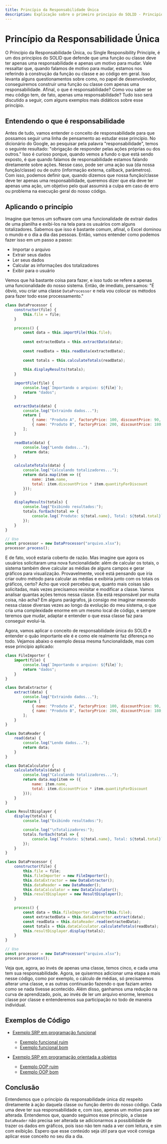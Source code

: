 ```yaml
---
title: Princípio da Responsabilidade Única
description: Explicação sobre o primeiro principio do SOLID - Principio da Responsabilidade Unica
---
```


# Princípio da Responsabilidade Única

O Princípio da Responsabilidade Única, ou Single Responsibility Principle, é um dos princípios do SOLID que defende que uma função ou classe deve ter apenas uma responsabilidade e apenas um motivo para mudar. Vale ressaltar que, quando falamos de motivo para mudar, estamos nos referindo à construção da função ou classe e ao código em geral. Isso levanta alguns questionamentos sobre como, no papel de desenvolvedor, conseguiremos construir uma função ou classe com apenas uma responsabilidade. Afinal, o que é responsabilidade? Como vou saber se meu código tem, de fato, apenas uma responsabilidade? Tudo isso será discutido a seguir, com alguns exemplos mais didáticos sobre esse princípio.

## Entendendo o que é responsabilidade

Antes de tudo, vamos entender o conceito de responsabilidade para que possamos seguir uma linha de pensamento ao estudar esse princípio. No dicionário do Google, ao pesquisar pela palavra "responsabilidade", temos o seguinte resultado: "obrigação de responder pelas ações próprias ou dos outros." Isso é curioso porque, quando vemos a fundo o que está sendo exposto, é que quando falamos de responsabilidade estamos falando diretamente sobre ações. Nesse caso, pode ser uma ação sua (da nossa função/classe) ou de outro (informação externa, callback, parâmetros). Com isso, podemos definir que, quando dizemos que nossa função/classe deve ter apenas uma responsabilidade, queremos dizer que ela deve ter apenas uma ação, um objetivo pelo qual assumirá a culpa em caso de erro ou problema na execução geral do nosso código.

## Aplicando o princípio

Imagine que temos um software com uma funcionalidade de extrair dados de uma planilha e exibi-los na tela para os usuários com alguns totalizadores. Sabemos que isso é bastante comum, afinal, o Excel dominou o mundo e o dia a dia das pessoas. Então, vamos entender como podemos fazer isso em um passo a passo:
- Importar o arquivo
- Extrair seus dados
- Ler seus dados
- Calcular as informações dos totalizadores
- Exibir para o usuário

Vemos que há bastante coisa para fazer, e isso tudo se refere a apenas uma funcionalidade do nosso sistema. Então, de imediato, pensamos: "É óbvio, vou criar uma classe `DataProcessor` e nela vou colocar os métodos para fazer todo esse processamento."

```js
class DataProcessor {
    constructor(file) {
        this.file = file;
    }

    process() {
        const data = this.importFile(this.file);
        
        const extractedData = this.extractData(data);
        
        const readData = this.readData(extractedData);
        
        const totals = this.calculateTotals(readData);
        
        this.displayResults(totals);
    }

    importFile(file) {
        console.log(`Importando o arquivo: ${file}`);
        return "dados";
    }

    extractData(data) {
        console.log("Extraindo dados...");
        return [
            { name: "Produto A", factoryPrice: 100, discountPrice: 90, quantityForDiscount: 10, icmsValue: 10, additionalField: 5 },
            { name: "Produto B", factoryPrice: 200, discountPrice: 180, quantityForDiscount: 20, icmsValue: 20, additionalField: 10 }
        ];
    }

    readData(data) {
        console.log("Lendo dados...");
        return data;
    }

    calculateTotals(data) {
        console.log("Calculando totalizadores...");
        return data.map(item => ({
            name: item.name,
            total: item.discountPrice * item.quantityForDiscount
        }));
    }

    displayResults(totals) {
        console.log("Exibindo resultados:");
        totals.forEach(total => {
            console.log(`Produto: ${total.name}, Total: ${total.total}`);
        });
    }
}

// Uso
const processor = new DataProcessor("arquivo.xlsx");
processor.process();
```

E de fato, você estaria coberto de razão. Mas imagine que agora os usuários solicitaram uma nova funcionalidade: além de calcular os totais, o sistema também deve calcular as médias de alguns campos e gerar gráficos para visualização. Provavelmente, você está pensando que iria criar outro método para calcular as médias e exibiria junto com os totais os gráficos, certo? Acho que você percebeu que, quanto mais coisas são solicitadas, mais vezes precisamos revisitar e modificar a classe. Vamos analisar quantas ações temos nessa classe. Ela está responsável por muita coisa, não acha? Em alguns parágrafos, já consigo me imaginar mexendo nessa classe diversas vezes ao longo da evolução do meu sistema, o que cria uma complexidade enorme em um mesmo local de código, e sempre teremos que mudar, adaptar e entender o que essa classe faz para conseguir evoluí-la.

Agora, vamos aplicar o conceito de responsabilidade única do SOLID e entender o quão importante ele é e como ele realmente faz diferença no todo. Vejamos abaixo o exemplo dessa mesma funcionalidade, mas com esse princípio aplicado:

```js
class FileImporter {
    import(file) {
        console.log(`Importando o arquivo: ${file}`);
        return "dados";
    }
}

class DataExtractor {
    extract(data) {
        console.log("Extraindo dados...");
        return [
            { name: "Produto A", factoryPrice: 100, discountPrice: 90, quantityForDiscount: 10, icmsValue: 10, additionalField: 5 },
            { name: "Produto B", factoryPrice: 200, discountPrice: 180, quantityForDiscount: 20, icmsValue: 20, additionalField: 10 }
        ];
    }
}

class DataReader {
    read(data) {
        console.log("Lendo dados...");
        return data;
    }
}

class DataCalculator {
    calculateTotals(data) {
        console.log("Calculando totalizadores...");
        return data.map(item => ({
            name: item.name,
            total: item.discountPrice * item.quantityForDiscount
        }));
    }
}

class ResultDisplayer {
    display(totals) {
        console.log("Exibindo resultados:");

        console.log("\nTotalizadores:");
        totals.forEach(total => {
            console.log(`Produto: ${total.name}, Total: ${total.total}`);
        });
    }
}

class DataProcessor {
    constructor(file) {
        this.file = file;
        this.fileImporter = new FileImporter();
        this.dataExtractor = new DataExtractor();
        this.dataReader = new DataReader();
        this.dataCalculator = new DataCalculator();
        this.resultDisplayer = new ResultDisplayer();
    }

    process() {
        const data = this.fileImporter.import(this.file);
        const extractedData = this.dataExtractor.extract(data);
        const readData = this.dataReader.read(extractedData);
        const totals = this.dataCalculator.calculateTotals(readData);
        this.resultDisplayer.display(totals);
    }
}

// Uso
const processor = new DataProcessor("arquivo.xlsx");
processor.process();
```

Veja que, agora, ao invés de apenas uma classe, temos cinco, e cada uma tem sua responsabilidade. Agora, se quisermos adicionar uma etapa a mais nesse código, como por exemplo, o cálculo de médias, só precisaremos alterar uma classe, e as outras continuarão fazendo o que faziam antes como se nada tivesse acontecido. Além disso, ganhamos uma redução na curva de aprendizado, pois, ao invés de ler um arquivo enorme, leremos classe por classe e entenderemos sua participação no todo de maneira individual.

## Exemplos de Código

- [Exemplo SRP em programação funcional](https://github.com/b1z3rr4/software-concepts-journal/tree/main/exemples/solid/srp/functional)
    - [Exemplo funcional ruim](https://github.com/b1z3rr4/software-concepts-journal/tree/main/exemples/solid/srp/functional/bad)
    - [Exemplo funcional bom](https://github.com/b1z3rr4/software-concepts-journal/tree/main/exemples/solid/srp/functional/good)

- [Exemplo SRP em programação orientada a objetos](https://github.com/b1z3rr4/software-concepts-journal/tree/main/exemples/solid/srp/oop)
    - [Exemplo OOP ruim](https://github.com/b1z3rr4/software-concepts-journal/tree/main/exemples/solid/srp/oop/bad)
    - [Exemplo OOP bom](https://github.com/b1z3rr4/software-concepts-journal/tree/main/exemples/solid/srp/oop/good)

## Conclusão

Entendemos que o princípio da responsabilidade única diz respeito diretamente à ação daquela classe ou função dentro do nosso código. Cada uma deve ter sua responsabilidade e, com isso, apenas um motivo para ser alterada. Entendemos que, quando seguimos esse princípio, a classe `DataReader` não precisa ser alterada se adicionarmos a possibilidade de trazer os dados em gráficos, pois isso não tem nada a ver com leitura, e sim com exibição. Espero que esse conteúdo seja útil para que você consiga aplicar esse conceito no seu dia a dia.
